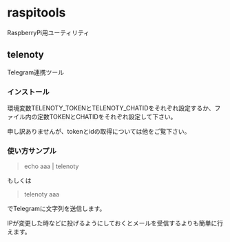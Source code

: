 # raspitools

RaspberryPi用ユーティリティ

## telenoty
Telegram連携ツール

### インストール
環境変数TELENOTY_TOKENとTELENOTY_CHATIDをそれぞれ設定するか、ファイル内の定数TOKENとCHATIDをそれぞれ設定して下さい。

申し訳ありませんが、tokenとidの取得については他をご覧下さい。

### 使い方サンプル
> echo aaa | telenoty

もしくは
> telenoty aaa

でTelegramに文字列を送信します。

IPが変更した時などに投げるようにしておくとメールを受信するよりも簡単に行えます。
